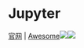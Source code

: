 <!-- @format -->

# Jupyter

[官网](http://jupyter.org/) | [Awesome](https://github.com/ml-tooling/best-of-jupyter)![](https://img.shields.io/github/license/ml-tooling/best-of-jupyter)![](https://img.shields.io/github/stars/ml-tooling/best-of-jupyter)
